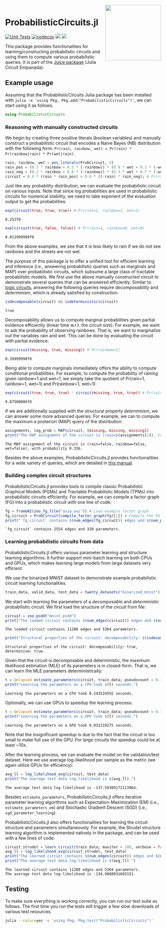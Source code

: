<img align="right" width="180px" src="https://avatars.githubusercontent.com/u/58918144?s=200&v=4">

<!-- DO NOT EDIT README.md directly, instead edit docs/README.jl and generate the markdown-->

# Probabilistic<wbr>Circuits<wbr>.jl

[![Unit Tests](https://github.com/Juice-jl/ProbabilisticCircuits.jl/workflows/Unit%20Tests/badge.svg)](https://github.com/Juice-jl/ProbabilisticCircuits.jl/actions?query=workflow%3A%22Unit+Tests%22+branch%3Amaster)  [![codecov](https://codecov.io/gh/Juice-jl/ProbabilisticCircuits.jl/branch/master/graph/badge.svg)](https://codecov.io/gh/Juice-jl/ProbabilisticCircuits.jl) [![](https://img.shields.io/badge/docs-stable-green.svg)](https://juice-jl.github.io/ProbabilisticCircuits.jl/stable) [![](https://img.shields.io/badge/docs-dev-blue.svg)](https://juice-jl.github.io/ProbabilisticCircuits.jl/dev)

This package provides functionalities for learning/constructing probabilistic circuits and using them to compute various probabilistic queries. It is part of the [Juice package](https://github.com/Juice-jl) (Julia Circuit Empanada).

## Example usage


Assuming that the ProbabilisticCircuits Julia package has been installed with `julia -e 'using Pkg; Pkg.add("ProbabilisticCircuits")'`, we can start using it as follows.

```julia
using ProbabilisticCircuits
```

### Reasoning with manually constructed circuits

We begin by creating three positive literals (boolean variables) and manually construct a probabilistic circuit that encodes a Naive Bayes (NB) distribution with the following form: `Pr(rain, rainbow, wet) = Pr(rain) * Pr(rainbow|rain) * Pr(wet|rain)`.

```julia
rain, rainbow, wet = pos_literals(ProbCircuit, 3)
rain_pos = (0.7 * rainbow + 0.3 * (-rainbow)) * (0.9 * wet + 0.1 * (-wet)) # Pr(rainbow|rain=1) * Pr(wet|rain=1)
rain_neg = (0.2 * rainbow + 0.8 * (-rainbow)) * (0.3 * wet + 0.7 * (-wet)) # Pr(rainbow|rain=0) * Pr(wet|rain=0)
circuit = 0.4 * (rain * rain_pos) + 0.6 * ((-rain) * rain_neg); # Pr(rain, rainbow, wet)
```

Just like any probability distribution, we can evaluate the probabilistic circuit on various inputs. Note that since log probabilities are used in probabilistic circuits for numerical stability, we need to take exponent of the evaluation output to get the probabilities.

```julia
exp(circuit(true, true, true)) # Pr(rain=1, rainbow=1, wet=1)
```

```
0.252f0
```

```julia
exp(circuit(true, false, false)) # Pr(rain=1, rainbow=0, wet=0)
```

```
0.011999999f0
```

From the above examples, we see that it is less likely to rain if we do not see rainbows and the streets are not wet.

The purpose of this package is to offer a unified tool for efficient learning and inference (i.e., answering probabilistic queries such as marginals and MAP) over probabilistic circuits, which subsume a large class of tractable probabilistic models. We first use the above manually constructed circuit to demonstrate several queries that can be answered efficiently. Similar to [logic circuits](https://github.com/Juice-jl/LogicCircuits.jl), answering the following queries require *decomposability* and *determinism*, which is already satisfied by construction:

```julia
isdecomposable(circuit) && isdeterministic(circuit)
```

```
true
```

Decomposability allows us to compute marginal probabilities given partial evidence efficiently (linear time w.r.t. the circuit size). For example, we want to ask the probability of observing rainbows. That is, we want to marginalize out the variables rain and wet. This can be done by evaluating the circuit with partial evidence:

```julia
exp(circuit(missing, true, missing)) # Pr(rainbow=1)
```

```
0.39999998f0
```

Being able to compute marginals immediately offers the ability to compute conditional probabilities. For example, to compute the probability of raining given rainbow=1 and wet=1, we simply take the quotient of Pr(rain=1, rainbow=1, wet=1) and Pr(rainbow=1, wet=1):

```julia
exp(circuit(true, true, true) - circuit(missing, true, true)) # Pr(rain=1|rainbow=1, wet=1)
```

```
0.87500006f0
```

If we are additionally supplied with the structural property *determinism*, we can answer some more advanced queries. For example, we can to compute the maximum a posteriori (MAP) query of the distribution:

```julia
assignments, log_prob = MAP(circuit, [missing, missing, missing])
print("The MAP assignment of the circuit is (rain=$(assignments[1]), rainbow=$(assignments[2]), wet=$(assignments[3])), with probability $(exp(log_prob)).")
```

```
The MAP assignment of the circuit is (rain=false, rainbow=false, wet=false), with probability 0.336.
```

Besides the above examples, ProbabilisticCircuits.jl provides functionalities for a wide variety of queries, which are detailed in [this manual](https://juice-jl.github.io/ProbabilisticCircuits.jl/stable/manual/queries/).

### Building complex circuit structures

ProbabilisticCircuits.jl provides tools to compile classic Probabilistic Graphical Models (PGMs) and Tractable Probabilistic Models (TPMs) into probabilistic circuits efficiently. For example, we can compile a factor graph (FG) into a probabilistic circuit with one line of code:

```julia
fg = fromUAI(zoo_fg_file("asia.uai")) # Load example factor graph
fg_circuit = ProbCircuit(compile_factor_graph(fg)[1]) # Compile the FG to a PC
print("`fg_circuit` contains $(num_edges(fg_circuit)) edges and $(num_parameters(fg_circuit)) parameters.")
```

```
`fg_circuit` contains 2554 edges and 320 parameters.
```

### Learning probabilistic circuits from data

ProbabilisticCircuits.jl offers various parameter learning and structure learning algorithms. It further support mini-batch learning on both CPUs and GPUs, which makes learning large models from large datasets very efficient.

We use the binarized MNIST dataset to demonstrate example probabilistic circuit learning functionalities.

```julia
train_data, valid_data, test_data = twenty_datasets("binarized_mnist");
```

We start with learning the parameters of a *decomposable* and *deterministic* probabilistic circuit. We first load the structure of the circuit from file:

```julia
circuit = zoo_psdd("mnist.psdd")
print("The loaded circuit contains $(num_edges(circuit)) edges and $(num_parameters(circuit)) parameters.")
```

```
The loaded circuit contains 11280 edges and 5364 parameters.
```

```julia
print("Structural properties of the circuit: decomposability: $(isdecomposable(circuit)), determinism: $(isdeterministic(circuit)).")
```

```
Structural properties of the circuit: decomposability: true, determinism: true.
```

Given that the circuit is decomposable and deterministic, the maximum likelihood estimation (MLE) of its parameters is in closed-form. That is, we can learn the MLE parameters deterministically:

```julia
t = @elapsed estimate_parameters(circuit, train_data; pseudocount = 0.1)
print("Learning the parameters on a CPU took $(t) seconds.")
```

```
Learning the parameters on a CPU took 0.243524592 seconds.
```

Optionally, we can use GPUs to speedup the learning process:

```julia
t = @elapsed estimate_parameters(circuit, train_data; pseudocount = 0.1)
print("Learning the parameters on a GPU took $(t) seconds.")
```

```
Learning the parameters on a GPU took 0.032219275 seconds.
```

Note that the insignificant speedup is due to the fact that the circuit is too small to make full use of the GPU. For large circuits the speedup could be at least ~10x.

After the learning process, we can evaluate the model on the validation/test dataset. Here we use average log-likelihood per sample as the metric (we again utilize GPUs for efficiency):

```julia
avg_ll = log_likelihood_avg(circuit, test_data)
print("The average test data log-likelihood is $(avg_ll).")
```

```
The average test data log-likelihood is -137.59309172113964.
```

Besides `estimate_parameters`, ProbabilisticCircuits.jl offers iterative parameter learning algorithms such as Expectation-Maximization (EM) (i.e., `estimate_parameters_em`) and Stochastic Gradient Descent (SGD) (i.e., `sgd_parameter_learning`).

ProbabilisticCircuits.jl also offers functionalities for learning the circuit structure and parameters simultaneously. For example, the Strudel structure learning algorithm is implemented natively in the package, and can be used with a few lines of code:

```julia
circuit_strudel = learn_circuit(train_data; maxiter = 100, verbose = false)
avg_ll = log_likelihood_avg(circuit_strudel, test_data)
print("The learned circuit contains $(num_edges(circuit)) edges and $(num_parameters(circuit)) parameters.\n")
print("The average test data log-likelihood is $(avg_ll).")
```

```
The learned circuit contains 11280 edges and 5364 parameters.
The average test data log-likelihood is -134.9860031603151.
```

## Testing

To make sure everything is working correctly, you can run our test suite as follows. The first time you run the tests will trigger a few slow downloads of various test resources.

```bash
julia --color=yes -e 'using Pkg; Pkg.test("ProbabilisticCircuits")'
```

